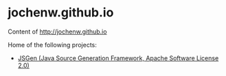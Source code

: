 # jochenw.github.io
Content of http://jochenw.github.io

  Home of the following projects:
  
  * [JSGen (Java Source Generation Framework, Apache Software License 2.0)](https://jochenw.github.io/jsgen)
